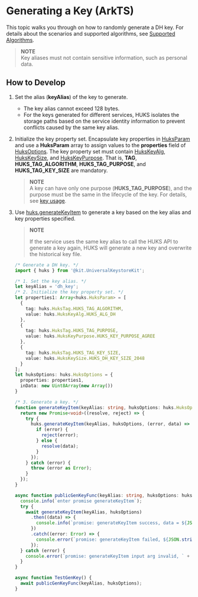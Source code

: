 # Generating a Key (ArkTS)


This topic walks you through on how to randomly generate a DH key. For details about the scenarios and supported algorithms, see [Supported Algorithms](huks-key-generation-overview.md#supported-algorithms).

> **NOTE**<br>
> Key aliases must not contain sensitive information, such as personal data.

## How to Develop

1. Set the alias (**keyAlias**) of the key to generate.
   - The key alias cannot exceed 128 bytes.
   - For the keys generated for different services, HUKS isolates the storage paths based on the service identity information to prevent conflicts caused by the same key alias.

2. Initialize the key property set. Encapsulate key properties in [HuksParam](../../reference/apis-universal-keystore-kit/js-apis-huks.md#huksparam) and use a **HuksParam** array to assign values to the **properties** field of [HuksOptions](../../reference/apis-universal-keystore-kit/js-apis-huks.md#huksoptions).
   The key property set must contain [HuksKeyAlg](../../reference/apis-universal-keystore-kit/js-apis-huks.md#hukskeyalg), [HuksKeySize](../../reference/apis-universal-keystore-kit/js-apis-huks.md#hukskeysize), and [HuksKeyPurpose](../../reference/apis-universal-keystore-kit/js-apis-huks.md#hukskeypurpose). That is, **TAG**, **HUKS_TAG_ALGORITHM**, **HUKS_TAG_PURPOSE**, and **HUKS_TAG_KEY_SIZE** are mandatory.

   > **NOTE**<br>A key can have only one purpose (**HUKS_TAG_PURPOSE**), and the purpose must be the same in the lifecycle of the key. For details, see [key usage](huks-key-generation-overview.md).
   
3. Use [huks.generateKeyItem](../../reference/apis-universal-keystore-kit/js-apis-huks.md#huksgeneratekeyitem9) to generate a key based on the key alias and key properties specified.

   > **NOTE**
   >
   > If the service uses the same key alias to call the HUKS API to generate a key again, HUKS will generate a new key and overwrite the historical key file.
   
   
      ```ts
      /* Generate a DH key. */
      import { huks } from '@kit.UniversalKeystoreKit';
      
      /* 1. Set the key alias. */
      let keyAlias = 'dh_key';
      /* 2. Initialize the key property set. */
      let properties1: Array<huks.HuksParam> = [
        {
          tag: huks.HuksTag.HUKS_TAG_ALGORITHM,
          value: huks.HuksKeyAlg.HUKS_ALG_DH
        },
        {
          tag: huks.HuksTag.HUKS_TAG_PURPOSE,
          value: huks.HuksKeyPurpose.HUKS_KEY_PURPOSE_AGREE
        },
        {
          tag: huks.HuksTag.HUKS_TAG_KEY_SIZE,
          value: huks.HuksKeySize.HUKS_DH_KEY_SIZE_2048
        }
      ];
      let huksOptions: huks.HuksOptions = {
        properties: properties1,
        inData: new Uint8Array(new Array())
      }
      
      /* 3. Generate a key. */
      function generateKeyItem(keyAlias: string, huksOptions: huks.HuksOptions) {
        return new Promise<void>((resolve, reject) => {
          try {
            huks.generateKeyItem(keyAlias, huksOptions, (error, data) => {
              if (error) {
                reject(error);
              } else {
                resolve(data);
              }
            });
          } catch (error) {
            throw (error as Error);
          }
        });
      }
      
      async function publicGenKeyFunc(keyAlias: string, huksOptions: huks.HuksOptions) {
        console.info(`enter promise generateKeyItem`);
        try {
          await generateKeyItem(keyAlias, huksOptions)
            .then((data) => {
              console.info(`promise: generateKeyItem success, data = ${JSON.stringify(data)}`);
            })
            .catch((error: Error) => {
              console.error(`promise: generateKeyItem failed, ${JSON.stringify(error)}`);
            });
        } catch (error) {
          console.error(`promise: generateKeyItem input arg invalid, ` + JSON.stringify(error));
        }
      }
      
      async function TestGenKey() {
        await publicGenKeyFunc(keyAlias, huksOptions);
      }
      ```